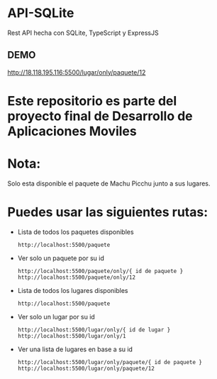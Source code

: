 # API-SQLite
Rest API hecha con SQLite, TypeScript y ExpressJS

## DEMO
http://18.118.195.116:5500/lugar/only/paquete/12

# Este repositorio es parte del proyecto final de Desarrollo de Aplicaciones Moviles
# Nota:
  Solo esta disponible el paquete de Machu Picchu junto a sus lugares.
  
# Puedes usar las siguientes rutas:

- Lista de todos los paquetes disponibles
  ```
  http://localhost:5500/paquete
  ```
- Ver solo un paquete por su id
  ```
  http://localhost:5500/paquete/only/{ id de paquete }
  http://localhost:5500/paquete/only/12
  ```
- Lista de todos los lugares disponibles
  ```
  http://localhost:5500/paquete
  ```
- Ver solo un lugar por su id
  ```
  http://localhost:5500/lugar/only/{ id de lugar }
  http://localhost:5500/lugar/only/1
  ```
- Ver una lista de lugares en base a su id
  ```
  http://localhost:5500/lugar/only/paquete/{ id de paquete }
  http://localhost:5500/lugar/only/paquete/12
  ```

